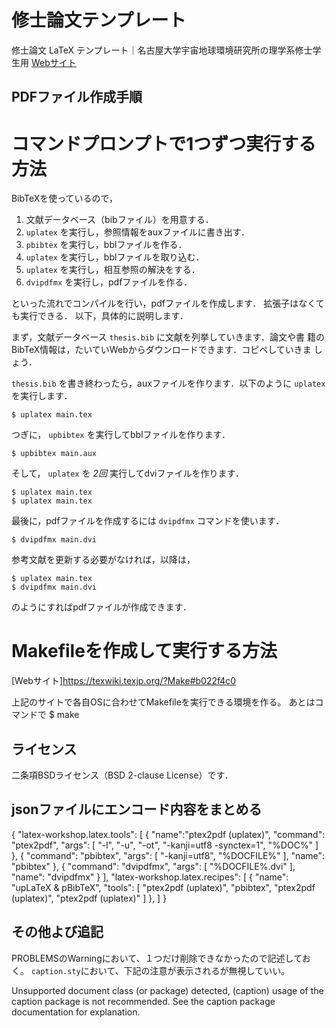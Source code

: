 # 修士論文テンプレート #

修士論文 LaTeX テンプレート｜名古屋大学宇宙地球環境研究所の理学系修士学生用
[Webサイト](https://github.com/akira-okumura/MasterThesisTemplate)


## PDFファイル作成手順 ##
# コマンドプロンプトで1つずつ実行する方法
BibTeXを使っているので，

1. 文献データベース（bibファイル）を用意する．
2. `uplatex` を実行し，参照情報をauxファイルに書き出す．
3. `pbibtex` を実行し，bblファイルを作る．
4. `uplatex` を実行し，bblファイルを取り込む．
5. `uplatex` を実行し，相互参照の解決をする．
6. `dvipdfmx` を実行し，pdfファイルを作る．

といった流れでコンパイルを行い，pdfファイルを作成します．
拡張子はなくても実行できる．
以下，具体的に説明します．

まず，文献データベース `thesis.bib` に文献を列挙していきます．論文や書
籍のBibTeX情報は，たいていWebからダウンロードできます．コピペしていきま
しょう．

`thesis.bib` を書き終わったら，auxファイルを作ります．以下のように
`uplatex` を実行します．

	$ uplatex main.tex

つぎに， `upbibtex` を実行してbblファイルを作ります．

	$ upbibtex main.aux

そして， `uplatex` を *2回* 実行してdviファイルを作ります．

	$ uplatex main.tex
	$ uplatex main.tex

最後に，pdfファイルを作成するには `dvipdfmx` コマンドを使います．

	$ dvipdfmx main.dvi

参考文献を更新する必要がなければ，以降は，

	$ uplatex main.tex
	$ dvipdfmx main.dvi

のようにすればpdfファイルが作成できます．

# Makefileを作成して実行する方法

[Webサイト]https://texwiki.texjp.org/?Make#b022f4c0

上記のサイトで各自OSに合わせてMakefileを実行できる環境を作る。
あとはコマンドで
	$ make

## ライセンス ##

二条項BSDライセンス（BSD 2-clause License）です．

## jsonファイルにエンコード内容をまとめる ##
{
	"latex-workshop.latex.tools": [
		{
			"name":"ptex2pdf (uplatex)",
			"command": "ptex2pdf",
			"args": [
				"-l",
				"-u",
				"-ot",
				"-kanji=utf8 -synctex=1",
				"%DOC%"
			]
		},
		{
			"command": "pbibtex",
            "args": [
                "-kanji=utf8",
                "%DOCFILE%"
            ],
            "name": "pbibtex"
		},
		{
			"command": "dvipdfmx",
			"args": [
				"%DOCFILE%.dvi"
			],
			"name": "dvipdfmx"
		}
	],
	"latex-workshop.latex.recipes": [
		{
			"name": "upLaTeX & pBibTeX",
			"tools": [
				"ptex2pdf (uplatex)",
				"pbibtex",
				"ptex2pdf (uplatex)",
				"ptex2pdf (uplatex)"
			]
		},
	]
}

## その他よび追記 ##
PROBLEMSのWarningにおいて、１つだけ削除できなかったので記述しておく。
`caption.sty`において、下記の注意が表示されるが無視していい。

Unsupported document class (or package) detected,
(caption)	usage of the caption package is not recommended.
See the caption package documentation for explanation.